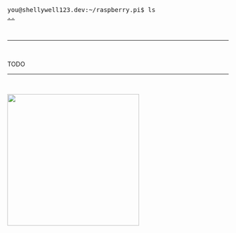 <pre>
you@shellywell123.dev:~/raspberry.pi$ ls
<a href="https://shellywell123.dev/tree/projects/index.html">..</a>
</pre>

<br>

<hr />

<br>

TODO

<hr />

<br>
<p float="middle">
    <img src="https://shellywell123.dev/tree/projects/attachments/dj-pi.jpg" width="300" />
</p>
